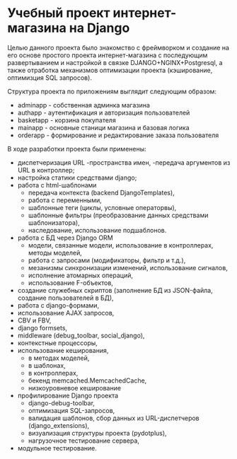 # Учебный проект интернет-магазина на Django

Целью данного проекта было знакомство с фреймворком и создание на его основе простого проекта интернет-магазина с последующим развертыванием и настройкой в связке DJANGO+NGINX+Postgresql, а также отработка механизмов оптимизации проекта (кэширование, оптимизция SQL запросов).

Структура проекта по приложениям выглядит следующим образом:
  * adminapp - собственная админка магазина
  * authapp - аутентификация и авторизация пользователей
  * basketapp - корзина покупателя
  * mainapp - основные станици магазина и базовая логика
  * orderapp - формирование и редактирование заказа пользователя
  
 В ходе разработки проекта были применены:
 - диспетчеризация URL
   -пространства имен, 
   -передача аргументов из URL в контроллер;
 - настройка статики средствами django;
 - работа с html-шаблонами 
   - передача контекста (backend DjangoTemplates), 
   - работа с переменными,
   - шаблонные теги (циклы, условные операторвы),
   - шаблонные фильтры (преобразование данных средствами шаблонизатора),
   - наследование, использование подшаблонов.
 - работа с БД через Django ORM
   - модели, связанные модели, использование в контроллерах, методы моделей,
   - работа с запросами (модификаторы, фильтр и т.д.),
   - мезанизмы синхронизации изменений, использование сигналов, 
   - исполнение атомарных операций,
   - использование F-объектов,
 - создание служебных скриптов (заполнение БД из JSON-файла, создание пользователей в БД),
 - работа с django-формами,
 - использование AJAX запросов,
 - CBV и FBV,
 - django formsets,
 - middleware (debug_toolbar, social_django),
 - контекстные процессоры,
 - использование кеширования,
   - в методах моделей,
   - в шаблонах,
   - в контроллерах,
   - бекенд memcached.MemcachedCache,
   - низкоуровневое кеширование
 - профилирование Django проекта
   - django-debug-toolbar,
   - оптимизация SQL-запросов,
   - валидация шаблонов, сбор данных из URL-диспетчеров (django_extensions),
   - визуализация структуры проекта (pydotplus),
   - нагрузочное тестирование сервера,
 - модульное тестирование.
 

